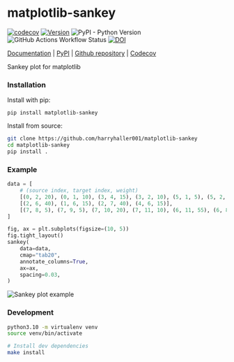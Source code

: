 # matplotlib-sankey

[![codecov](https://codecov.io/gh/harryhaller001/matplotlib-sankey/graph/badge.svg?token=SPSPC7MSV0)](https://codecov.io/gh/harryhaller001/matplotlib-sankey)
[![Version](https://img.shields.io/pypi/v/matplotlib-sankey)](https://pypi.org/project/matplotlib-sankey/)
![PyPI - Python Version](https://img.shields.io/pypi/pyversions/matplotlib-sankey)
![GitHub Actions Workflow Status](https://img.shields.io/github/actions/workflow/status/harryhaller001/matplotlib-sankey/testing.yml)
[![DOI](https://zenodo.org/badge/893904012.svg)](https://doi.org/10.5281/zenodo.15420062)

[Documentation](https://harryhaller001.github.io/matplotlib-sankey/) | [PyPI](https://pypi.org/project/matplotlib-sankey/) | [Github repository](https://github.com/harryhaller001/matplotlib-sankey) | [Codecov](https://codecov.io/gh/harryhaller001/matplotlib-sankey)

Sankey plot for matplotlib

### Installation

Install with pip:

`pip install matplotlib-sankey`

Install from source:

```bash
git clone https://github.com/harryhaller001/matplotlib-sankey
cd matplotlib-sankey
pip install .
```


### Example

```python
data = [
    # (source index, target index, weight)
    [(0, 2, 20), (0, 1, 10), (3, 4, 15), (3, 2, 10), (5, 1, 5), (5, 2, 50)],
    [(2, 6, 40), (1, 6, 15), (2, 7, 40), (4, 6, 15)],
    [(7, 8, 5), (7, 9, 5), (7, 10, 20), (7, 11, 10), (6, 11, 55), (6, 8, 15)],
]

fig, ax = plt.subplots(figsize=(10, 5))
fig.tight_layout()
sankey(
    data=data,
    cmap="tab20",
    annotate_columns=True,
    ax=ax,
    spacing=0.03,
)
```

![Sankey plot example](./docs/source/_static/images/example_sankey_plot.jpg)



### Development

```bash
python3.10 -m virtualenv venv
source venv/bin/activate

# Install dev dependencies
make install
```

